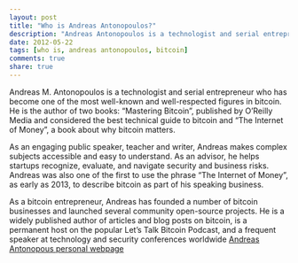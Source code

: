 ```yaml
---
layout: post
title: "Who is Andreas Antonopoulos?"
description: "Andreas Antonopoulos is a technologist and serial entrepreneur who has become one of the most well-known and well-respected figures in bitcoin. "
date: 2012-05-22
tags: [who is, andreas antonopoulos, bitcoin]
comments: true
share: true
---
```


Andreas M. Antonopoulos is a technologist and serial entrepreneur who has become one of the most well-known and well-respected figures in bitcoin. He is the author of two books: “Mastering Bitcoin”, published by O’Reilly Media and considered the best technical guide to bitcoin and “The Internet of Money”, a book about why bitcoin matters.

As an engaging public speaker, teacher and writer,  Andreas makes complex subjects accessible and easy to understand. As an advisor, he helps startups recognize, evaluate, and navigate security and business risks. Andreas was also one of the first to use the phrase “The Internet of Money”, as early as 2013, to describe bitcoin as part of his speaking business.

As a bitcoin entrepreneur, Andreas has founded a number of bitcoin businesses and launched several community open-source projects. He is a widely published author of articles and blog posts on bitcoin, is a permanent host on the popular Let’s Talk Bitcoin Podcast, and a frequent speaker at technology and security conferences worldwide 
[Andreas Antonopous personal webpage](https://antonopoulos.com)
